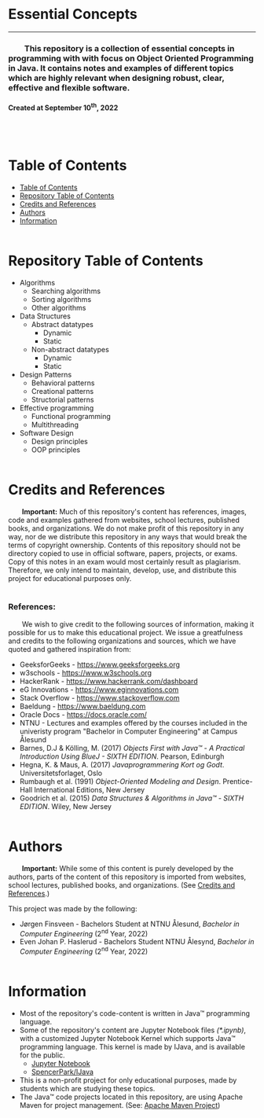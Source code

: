 <br>

# Essential Concepts
---------------------------
<h3>
&emsp;&emsp;This repository is a collection of essential concepts in programming with with focus on Object Oriented Programming in Java. It contains notes and examples of different topics which are highly relevant when designing robust, clear, effective and flexible software.
</h3>
<h4><b style="text-align:center">Created at September 10<sup>th</sup>, 2022</b></h4>
<br><br>

# Table of Contents

- [Table of Contents](#table-of-contents)
- [Repository Table of Contents](#repository-table-of-contents)
- [Credits and References](#credits-and-references)
- [Authors](#authors)
- [Information](#information)
<br><br>

# Repository Table of Contents
* Algorithms<br>
  * Searching algorithms
  * Sorting algorithms
  * Other algorithms
* Data Structures<br>
  * Abstract datatypes<br>
    * Dynamic 
    * Static
  * Non-abstract datatypes<br>
    * Dynamic
    * Static
* Design Patterns<br>
  * Behavioral patterns
  * Creational patterns
  * Structorial patterns
* Effective programming<br>
  * Functional programming
  * Multithreading
* Software Design<br>
  * Design principles
  * OOP principles
<br><br>

# Credits and References
&emsp;&emsp;<b>Important:</b> Much of this repository's content has references, images, code and examples gathered from websites, school lectures, published books, and organizations. We do not make profit of this repository in any way, nor de we distribute this repository in any ways that would break the terms of copyright ownership. Contents of this repository should not be directory copied to use in official software, papers, projects, or exams. Copy of this notes in an exam would most certainly result as plagiarism. Therefore, we only intend to maintain, develop, use, and distribute this project for educational purposes only. 
<br><br>
<h3><b>References:</b></h3>
<p>&emsp;&emsp;We wish to give credit to the following sources of information, making it possible for us to make this educational project. We issue a greatfulness and credits to the following organizations and sources, which we have quoted and gathered inspiration from:</p>

* GeeksforGeeks - <a>https://www.geeksforgeeks.org</a>
* w3schools - <a>https://www.w3schools.org</a>
* HackerRank - <a>https://www.hackerrank.com/dashboard</a>
* eG Innovations - <a>https://www.eginnovations.com</a>
* Stack Overflow - <a>https://www.stackoverflow.com</a>
* Baeldung - <a>https://www.baeldung.com</a>
* Oracle Docs - <a>https://docs.oracle.com/</a>
* NTNU - Lectures and examples offered by the courses included in the univeristy program "Bachelor in Computer Engineering" at Campus Ålesund
* Barnes, D.J & Kölling, M. (2017) <i>Objects First with Java™ - A Practical Introduction Using BlueJ - SIXTH EDITION</i>. Pearson, Edinburgh
* Hegna, K. & Maus, A. (2017) <i>Javaprogrammering Kort og Godt</i>. Universitetsforlaget, Oslo
* Rumbaugh et al. (1991) <i>Object-Oriented Modeling and Design</i>. Prentice-Hall International Editions, New Jersey
* Goodrich et al. (2015) <i>Data Structures & Algorithms in Java™ - SIXTH EDITION</i>. Wiley, New Jersey
<br><br>

# Authors
&emsp;&emsp;<b>Important:</b> While some of this content is purely developed by the authors, parts of the content of this repository is imported from websites, school lectures, published books, and organizations. (See [Credits and References](#credits-and-references).)<br>


This project was made by the following:

* Jørgen Finsveen - Bachelors Student at NTNU Ålesund, <i>Bachelor in Computer Engineering</i> (2<sup>nd</sup> Year, 2022)
* Even Johan P. Haslerud - Bachelors Student NTNU Ålesynd, <i>Bachelor in Computer Engineering</i> (2<sup>nd</sup> Year, 2022)
<br><br>


# Information
* Most of the repository's code-content is written in Java™ programming language.
* Some of the repository's content are Jupyter Notebook files <i>(*.ipynb)</i>, with a customized Jupyter Notebook Kernel which supports Java™ programming language. This kernel is made by IJava, and is available for the public.<br>
  * <a href="https://jupyter.org">Jupyter Notebook</a>
  * <a href="https://github.com/SpencerPark/IJava">SpencerPark/IJava</a>
* This is a non-profit project for only educational purposes, made by students which are studying these topics.
* The Java™ code projects located in this repository, are using Apache Maven for project management. (See: <a href="https://maven.apache.org">Apache Maven Project</a>)


